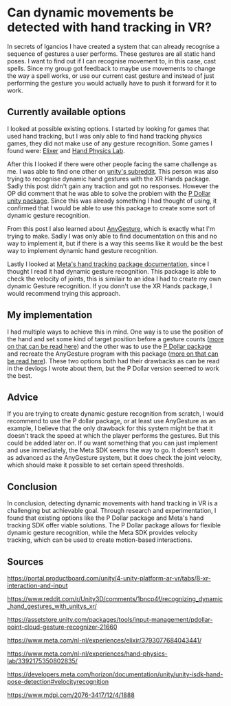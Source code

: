 # Can dynamic movements be detected with hand tracking in VR?
In secrets of Igancios I have created a system that can already recognise a sequence of gestures a user performs. These gestures are all static hand poses. I want to find out if I can recognise movement to, in this case, cast spells. Since my group got feedback to maybe use movements to change the way a spell works, or use our current cast gesture and instead of just performing the gesture you would actually have to push it forward for it to work.

## Currently available options
I looked at possible existing options. I started by looking for games that used hand tracking, but I was only able to find hand tracking physics games, they did not make use of any gesture recognition. 
Some games I found were: [Elixer](https://www.meta.com/nl-nl/experiences/elixir/3793077684043441/) and [Hand Physics Lab](https://www.meta.com/nl-nl/experiences/hand-physics-lab/3392175350802835/).

After this I looked if there were other people facing the same challenge as me. I was able to find one other on [unity's subreddit](https://www.reddit.com/r/Unity3D/comments/1bncp4f/recognizing_dynamic_hand_gestures_with_unitys_xr/). This person was also trying to recognise dynamic hand gestures with the XR Hands package. Sadly this post didn't gain any traction and got no responses. However the OP did comment that he was able to solve the problem with the [P Dollar unity package](https://assetstore.unity.com/packages/tools/input-management/pdollar-point-cloud-gesture-recognizer-21660). Since this was already something I had thought of using, it confirmed that I would be able to use this package to create some sort of dynamic gesture recognition.

From this post I also learned about [AnyGesture](https://www.mdpi.com/2076-3417/12/4/1888), which is exactly what I'm trying to make. Sadly I was only able to find documentation on this and no way to implement it, but if there is a way this seems like it would be the best way to implement dynamic hand gesture recognition.

Lastly I looked at [Meta's hand tracking package documentation](https://developers.meta.com/horizon/documentation/unity/unity-isdk-hand-pose-detection#velocityrecognition), since I thought I read it had dynamic gesture recognition. This package is able to check the velocity of joints, this is similair to an idea I had to create my own dynamic Gesture recognition. If you donn't use the XR Hands package, I would recommend trying this approach.

## My implementation
I had multiple ways to achieve this in mind. One way is to use the position of the hand and set some kind of target position before a gesture counts ([more on that can be read here](../2.%20Devlogs/01.%20Forward%20Motion.md)) and the other was to use the [P Dollar package](https://assetstore.unity.com/packages/tools/input-management/pdollar-point-cloud-gesture-recognizer-21660) and recreate the AnyGesture program with this package ([more on that can be read here](../2.%20Devlogs/2.%202D%20Dynamic%20Gestures.md)). These two options both had their drawbacks as can be read in the devlogs I wrote about them, but the P Dollar version seemed to work the best.

## Advice
If you are trying to create dynamic gesture recognition from scratch, I would recommend to use the P dollar package, or at least use AnyGesture as an example, I believe that the only drawback for this system might be that it doesn't track the speed at which the player performs the gestures. But this could be added later on. If ou want something that you can just implement and use immediately, the Meta SDK seems the way to go. It doesn't seem as advanced as the AnyGesture system, but it does check the joint velocity, which should make it possible to set certain speed thresholds.

## Conclusion
In conclusion, detecting dynamic movements with hand tracking in VR is a challenging but achievable goal. Through research and experimentation, I found that existing options like the P Dollar package and Meta's hand tracking SDK offer viable solutions. The P Dollar package allows for flexible dynamic gesture recognition, while the Meta SDK provides velocity tracking, which can be used to create motion-based interactions.

## Sources
https://portal.productboard.com/unity/4-unity-platform-ar-vr/tabs/8-xr-interaction-and-input

https://www.reddit.com/r/Unity3D/comments/1bncp4f/recognizing_dynamic_hand_gestures_with_unitys_xr/

https://assetstore.unity.com/packages/tools/input-management/pdollar-point-cloud-gesture-recognizer-21660

https://www.meta.com/nl-nl/experiences/elixir/3793077684043441/

https://www.meta.com/nl-nl/experiences/hand-physics-lab/3392175350802835/

https://developers.meta.com/horizon/documentation/unity/unity-isdk-hand-pose-detection#velocityrecognition

https://www.mdpi.com/2076-3417/12/4/1888
